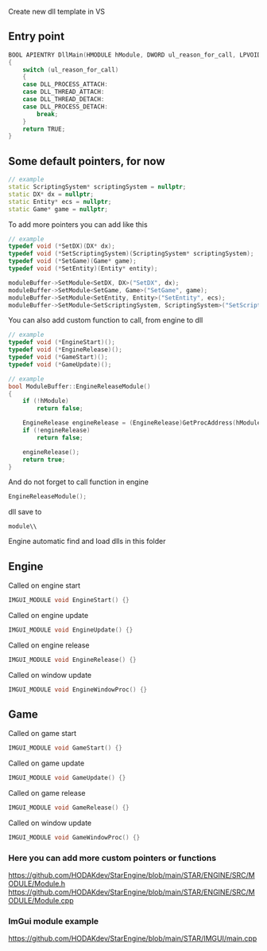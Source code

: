 Create new dll template in VS
## Entry point
```cpp
BOOL APIENTRY DllMain(HMODULE hModule, DWORD ul_reason_for_call, LPVOID lpReserved)
{
	switch (ul_reason_for_call)
	{
	case DLL_PROCESS_ATTACH:
	case DLL_THREAD_ATTACH:
	case DLL_THREAD_DETACH:
	case DLL_PROCESS_DETACH:
		break;
	}
	return TRUE;
}
```
## Some default pointers, for now
```cpp
// example
static ScriptingSystem* scriptingSystem = nullptr;
static DX* dx = nullptr;
static Entity* ecs = nullptr;
static Game* game = nullptr;
```
To add more pointers you can add like this
```cpp
// example
typedef void (*SetDX)(DX* dx);
typedef void (*SetScriptingSystem)(ScriptingSystem* scriptingSystem);
typedef void (*SetGame)(Game* game);
typedef void (*SetEntity)(Entity* entity);
```
```cpp
moduleBuffer->SetModule<SetDX, DX>("SetDX", dx);
moduleBuffer->SetModule<SetGame, Game>("SetGame", game);
moduleBuffer->SetModule<SetEntity, Entity>("SetEntity", ecs);
moduleBuffer->SetModule<SetScriptingSystem, ScriptingSystem>("SetScriptingSystem", scriptingSystem);
```
You can also add custom function to call, from engine to dll
```cpp
// example
typedef void (*EngineStart)();
typedef void (*EngineRelease)();
typedef void (*GameStart)();
typedef void (*GameUpdate)();
```
```cpp
// example
bool ModuleBuffer::EngineReleaseModule()
{
	if (!hModule)
		return false;

	EngineRelease engineRelease = (EngineRelease)GetProcAddress(hModule, "EngineRelease");
	if (!engineRelease)
		return false;

	engineRelease();
	return true;
}
```
And do not forget to call function in engine
```cpp
EngineReleaseModule();
```
dll save to
```
module\\
```
Engine automatic find and load dlls in this folder
## Engine
Called on engine start
```cpp
IMGUI_MODULE void EngineStart() {}
```
Called on engine update
```cpp
IMGUI_MODULE void EngineUpdate() {}
```
Called on engine release
```cpp
IMGUI_MODULE void EngineRelease() {}
```
Called on window update
```cpp
IMGUI_MODULE void EngineWindowProc() {}
```

## Game
Called on game start
```cpp
IMGUI_MODULE void GameStart() {}
```
Called on game update
```cpp
IMGUI_MODULE void GameUpdate() {}
```
Called on game release
```cpp
IMGUI_MODULE void GameRelease() {}
```
Called on window update
```cpp
IMGUI_MODULE void GameWindowProc() {}
```
### Here you can add more custom pointers or functions
https://github.com/HODAKdev/StarEngine/blob/main/STAR/ENGINE/SRC/MODULE/Module.h
https://github.com/HODAKdev/StarEngine/blob/main/STAR/ENGINE/SRC/MODULE/Module.cpp
### ImGui module example
https://github.com/HODAKdev/StarEngine/blob/main/STAR/IMGUI/main.cpp
